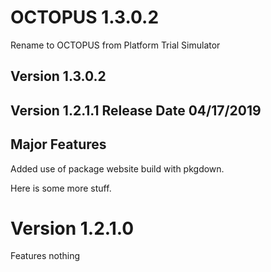 # OCTOPUS 1.3.0.2
Rename to OCTOPUS from Platform Trial Simulator

## Version 1.3.0.2

## Version 1.2.1.1 Release Date 04/17/2019

## Major Features

Added use of package website build with pkgdown.   

Here is some more stuff.   

# Version 1.2.1.0
Features nothing

